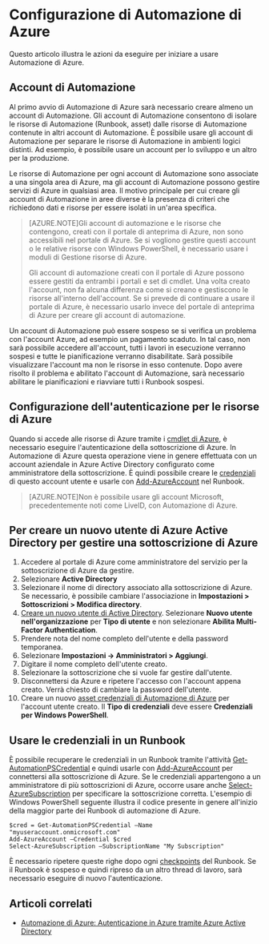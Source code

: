 <properties
   pageTitle="Configurazione di Automazione di Azure"
   description="Illustra i passaggi da eseguire per configurare Automazione di Azure nelle fasi iniziali."
   services="automation"
   documentationCenter=""
   authors="bwren"
   manager="stevenka"
   editor="tysonn" />
<tags
   ms.service="automation"
   ms.devlang="na"
   ms.topic="get-started-article"
   ms.tgt_pltfrm="na"
   ms.workload="infrastructure-services"
   ms.date="04/13/2015"
   ms.author="bwren" />

# Configurazione di Automazione di Azure

Questo articolo illustra le azioni da eseguire per iniziare a usare Automazione di Azure.

## Account di Automazione

Al primo avvio di Automazione di Azure sarà necessario creare almeno un account di Automazione. Gli account di Automazione consentono di isolare le risorse di Automazione (Runbook, asset) dalle risorse di Automazione contenute in altri account di Automazione. È possibile usare gli account di Automazione per separare le risorse di Automazione in ambienti logici distinti. Ad esempio, è possibile usare un account per lo sviluppo e un altro per la produzione.

Le risorse di Automazione per ogni account di Automazione sono associate a una singola area di Azure, ma gli account di Automazione possono gestire servizi di Azure in qualsiasi area. Il motivo principale per cui creare gli account di Automazione in aree diverse è la presenza di criteri che richiedono dati e risorse per essere isolati in un'area specifica.

>[AZURE.NOTE]Gli account di automazione e le risorse che contengono, creati con il portale di anteprima di Azure, non sono accessibili nel portale di Azure. Se si vogliono gestire questi account o le relative risorse con Windows PowerShell, è necessario usare i moduli di Gestione risorse di Azure.
>
>Gli account di automazione creati con il portale di Azure possono essere gestiti da entrambi i portali e set di cmdlet. Una volta creato l'account, non fa alcuna differenza come si creano e gestiscono le risorse all'interno dell'account. Se si prevede di continuare a usare il portale di Azure, è necessario usarlo invece del portale di anteprima di Azure per creare gli account di automazione.


Un account di Automazione può essere sospeso se si verifica un problema con l'account Azure, ad esempio un pagamento scaduto. In tal caso, non sarà possibile accedere all'account, tutti i lavori in esecuzione verranno sospesi e tutte le pianificazione verranno disabilitate. Sarà possibile visualizzare l'account ma non le risorse in esso contenute. Dopo avere risolto il problema e abilitato l'account di Automazione, sarà necessario abilitare le pianificazioni e riavviare tutti i Runbook sospesi.


## Configurazione dell'autenticazione per le risorse di Azure

Quando si accede alle risorse di Azure tramite i [cmdlet di Azure](http://msdn.microsoft.com/library/azure/jj554330.aspx), è necessario eseguire l'autenticazione della sottoscrizione di Azure. In Automazione di Azure questa operazione viene in genere effettuata con un account aziendale in Azure Active Directory configurato come amministratore della sottoscrizione. È quindi possibile creare le [credenziali](http://msdn.microsoft.com/library/dn940015.aspx) di questo account utente e usarle con [Add-AzureAccount](http://msdn.microsoft.com/library/azure/dn722528.aspx) nel Runbook.

>[AZURE.NOTE]Non è possibile usare gli account Microsoft, precedentemente noti come LiveID, con Automazione di Azure.

## Per creare un nuovo utente di Azure Active Directory per gestire una sottoscrizione di Azure

1. Accedere al portale di Azure come amministratore del servizio per la sottoscrizione di Azure da gestire.
2. Selezionare **Active Directory**
3. Selezionare il nome di directory associato alla sottoscrizione di Azure. Se necessario, è possibile cambiare l'associazione in **Impostazioni > Sottoscrizioni > Modifica directory**.
4. [Creare un nuovo utente di Active Directory](http://msdn.microsoft.com/library/azure/hh967632.aspx). Selezionare **Nuovo utente nell'organizzazione** per **Tipo di utente** e non selezionare **Abilita Multi-Factor Authentication**.
5. Prendere nota del nome completo dell'utente e della password temporanea.
7. Selezionare **Impostazioni -> Amministratori > Aggiungi**.
8. Digitare il nome completo dell'utente creato.
9. Selezionare la sottoscrizione che si vuole far gestire dall'utente.
10. Disconnettersi da Azure e ripetere l'accesso con l'account appena creato. Verrà chiesto di cambiare la password dell'utente.
11. Creare un nuovo [asset credenziali di Automazione di Azure](http://msdn.microsoft.com/library/dn940015.aspx) per l'account utente creato. Il **Tipo di credenziali** deve essere **Credenziali per Windows PowerShell**.


## Usare le credenziali in un Runbook

È possibile recuperare le credenziali in un Runbook tramite l'attività [Get-AutomationPSCredential](http://msdn.microsoft.com/library/dn940015.aspx) e quindi usarle con [Add-AzureAccount](http://msdn.microsoft.com/library/azure/dn722528.aspx) per connettersi alla sottoscrizione di Azure. Se le credenziali appartengono a un amministratore di più sottoscrizioni di Azure, occorre usare anche [Select-AzureSubscription](http://msdn.microsoft.com/library/dn495203.aspx) per specificare la sottoscrizione corretta. L'esempio di Windows PowerShell seguente illustra il codice presente in genere all'inizio della maggior parte dei Runbook di automazione di Azure.

    $cred = Get-AutomationPSCredential –Name "myuseraccount.onmicrosoft.com"
	Add-AzureAccount –Credential $cred
	Select-AzureSubscription –SubscriptionName "My Subscription"

È necessario ripetere queste righe dopo ogni [checkpoints](automation-runbook-execution/#checkpoints) del Runbook. Se il Runbook è sospeso e quindi ripreso da un altro thread di lavoro, sarà necessario eseguire di nuovo l'autenticazione.

## Articoli correlati
- [Automazione di Azure: Autenticazione in Azure tramite Azure Active Directory](http://azure.microsoft.com/blog/2014/08/27/azure-automation-authenticating-to-azure-using-azure-active-directory/)
 

<!---HONumber=62-->
